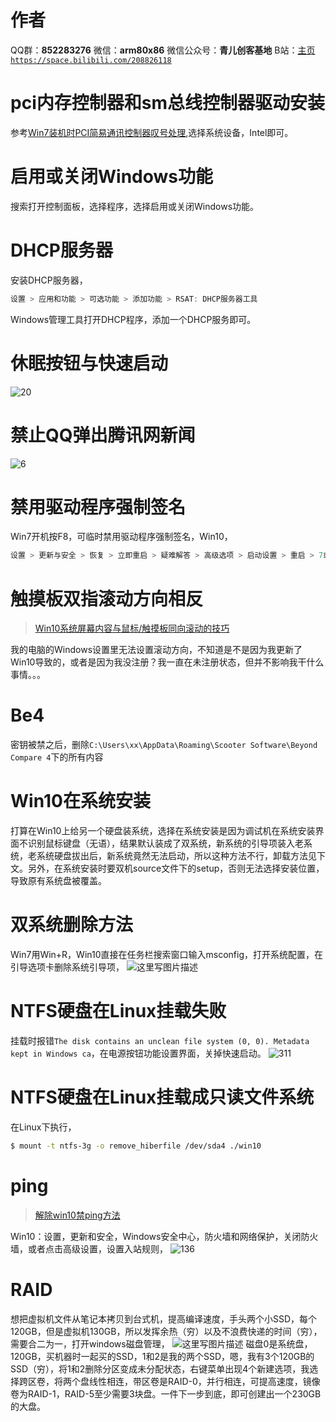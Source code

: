 ﻿# 作者
QQ群：**852283276**
微信：**arm80x86**
微信公众号：**青儿创客基地**
B站：[主页 `https://space.bilibili.com/208826118`](https://space.bilibili.com/208826118)

# pci内存控制器和sm总线控制器驱动安装
参考[Win7装机时PCI简易通讯控制器叹号处理](https://blog.csdn.net/salutlu/article/details/18142853),选择系统设备，Intel即可。

# 启用或关闭Windows功能
搜索打开控制面板，选择程序，选择启用或关闭Windows功能。

# DHCP服务器
安装DHCP服务器，
```cpp
设置 > 应用和功能 > 可选功能 > 添加功能 > RSAT: DHCP服务器工具
```
Windows管理工具打开DHCP程序，添加一个DHCP服务即可。

# 休眠按钮与快速启动
![20](https://img-blog.csdnimg.cn/20201011124416739.PNG?x-oss-process=image/watermark,type_ZmFuZ3poZW5naGVpdGk,shadow_10,text_aHR0cHM6Ly9ibG9nLmNzZG4ubmV0L1podV9aaHVfMjAwOQ==,size_16,color_FFFFFF,t_70#pic_center)
# 禁止QQ弹出腾讯网新闻
![6](https://img-blog.csdnimg.cn/20200920132553564.png?x-oss-process=image/watermark,type_ZmFuZ3poZW5naGVpdGk,shadow_10,text_aHR0cHM6Ly9ibG9nLmNzZG4ubmV0L1podV9aaHVfMjAwOQ==,size_16,color_FFFFFF,t_70#pic_center)
# 禁用驱动程序强制签名
Win7开机按F8，可临时禁用驱动程序强制签名，Win10，
```cpp
设置 > 更新与安全 > 恢复 > 立即重启 > 疑难解答 > 高级选项 > 启动设置 > 重启 > 7或F7
```

# 触摸板双指滚动方向相反
> [Win10系统屏幕内容与鼠标/触摸板同向滚动的技巧](http://www.xitongtiandi.net/wenzhang/win10/31061.html)

我的电脑的Windows设置里无法设置滚动方向，不知道是不是因为我更新了Win10导致的，或者是因为我没注册？我一直在未注册状态，但并不影响我干什么事情。。。

# Be4
密钥被禁之后，删除`C:\Users\xx\AppData\Roaming\Scooter Software\Beyond Compare 4`下的所有内容

# Win10在系统安装
打算在Win10上给另一个硬盘装系统，选择在系统安装是因为调试机在系统安装界面不识别鼠标键盘（无语），结果默认装成了双系统，新系统的引导项装入老系统，老系统硬盘拔出后，新系统竟然无法启动，所以这种方法不行，卸载方法见下文。另外，在系统安装时要双机source文件下的setup，否则无法选择安装位置，导致原有系统盘被覆盖。

# 双系统删除方法
Win7用Win+R，Win10直接在任务栏搜索窗口输入msconfig，打开系统配置，在引导选项卡删除系统引导项，
![这里写图片描述](https://imgconvert.csdnimg.cn/aHR0cDovL3d3dy54aXRvbmd6aGlqaWEubmV0L3VwbG9hZHMvYWxsaW1nLzE2MTEwOS83My0xNjExMFo5M0o0LTUwLXdhdGVyLmpwZw?x-oss-process=image/format,png)
# NTFS硬盘在Linux挂载失败
挂载时报错`The disk contains an unclean file system (0, 0). Metadata kept in Windows ca`，在电源按钮功能设置界面，关掉快速启动。
![311](https://img-blog.csdnimg.cn/2020053015551449.png?x-oss-process=image/watermark,type_ZmFuZ3poZW5naGVpdGk,shadow_10,text_aHR0cHM6Ly9ibG9nLmNzZG4ubmV0L1podV9aaHVfMjAwOQ==,size_16,color_FFFFFF,t_70)
# NTFS硬盘在Linux挂载成只读文件系统
在Linux下执行，
```bash
$ mount -t ntfs-3g -o remove_hiberfile /dev/sda4 ./win10
```

# ping
> [解除win10禁ping方法](https://blog.csdn.net/wudinaniya/article/details/80956158)

Win10：设置，更新和安全，Windows安全中心，防火墙和网络保护，关闭防火墙，或者点击高级设置，设置入站规则，
![136](https://img-blog.csdnimg.cn/20200323231933553.png?x-oss-process=image/watermark,type_ZmFuZ3poZW5naGVpdGk,shadow_10,text_aHR0cHM6Ly9ibG9nLmNzZG4ubmV0L1podV9aaHVfMjAwOQ==,size_16,color_FFFFFF,t_70)
# RAID
想把虚拟机文件从笔记本拷贝到台式机，提高编译速度，手头两个小SSD，每个120GB，但是虚拟机130GB，所以发挥余热（穷）以及不浪费快递的时间（穷），需要合二为一，打开windows磁盘管理，
![这里写图片描述](https://img-blog.csdn.net/20180701234855221?watermark/2/text/aHR0cHM6Ly9ibG9nLmNzZG4ubmV0L1podV9aaHVfMjAwOQ==/font/5a6L5L2T/fontsize/400/fill/I0JBQkFCMA==/dissolve/70)
磁盘0是系统盘，120GB，买机器时一起买的SSD，1和2是我的两个SSD，嗯，我有3个120GB的SSD（穷），将1和2删除分区变成未分配状态，右键菜单出现4个新建选项，我选择跨区卷，将两个盘线性相连，带区卷是RAID-0，并行相连，可提高速度，镜像卷为RAID-1，RAID-5至少需要3块盘。一件下一步到底，即可创建出一个230GB的大盘。

